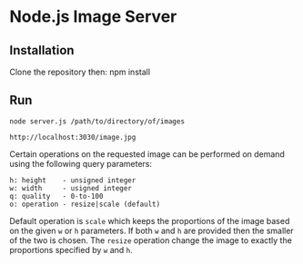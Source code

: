 Node.js Image Server
====================

Installation
------------

Clone the repository then:
    npm install

Run
---

    node server.js /path/to/directory/of/images
    
    http://localhost:3030/image.jpg

Certain operations on the requested image can be performed on demand using the following query parameters:

    h: height    - unsigned integer
    w: width     - usigned integer
    q: quality   - 0-to-100
    o: operation - resize|scale (default)

Default operation is `scale` which keeps the proportions of the image based on the given `w` or `h` parameters. If both `w` and `h` are provided then the smaller of the two is chosen. The `resize` operation change the image to exactly the proportions specified by `w` and `h`.
